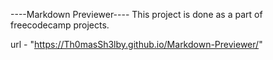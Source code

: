 ----Markdown Previewer----
This project is done as a part of freecodecamp projects.

url - "https://Th0masSh3lby.github.io/Markdown-Previewer/"
